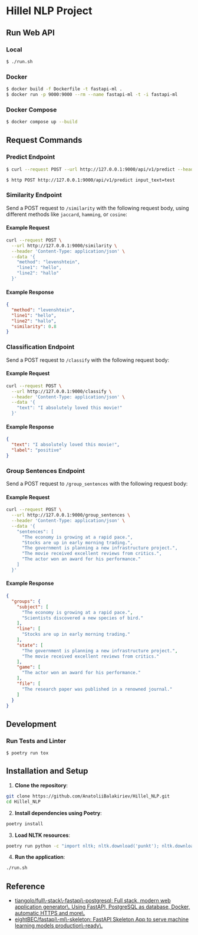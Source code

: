 # Hillel NLP Project

## Run Web API
### Local

```sh
$ ./run.sh
```

### Docker
```sh
$ docker build -f Dockerfile -t fastapi-ml .
$ docker run -p 9000:9000 --rm --name fastapi-ml -t -i fastapi-ml
```

### Docker Compose

```sh
$ docker compose up --build
```

## Request Commands

### Predict Endpoint

```sh 
$ curl --request POST --url http://127.0.0.1:9000/api/v1/predict --header 'Content-Type: application/json' --data '{"input_text": "test"}'
```

```sh
$ http POST http://127.0.0.1:9000/api/v1/predict input_text=test
```

### Similarity Endpoint

Send a POST request to `/similarity` with the following request body, using different methods like `jaccard`, `hamming`, or `cosine`:

#### Example Request

```sh
curl --request POST \
  --url http://127.0.0.1:9000/similarity \
  --header 'Content-Type: application/json' \
  --data '{
    "method": "levenshtein",
    "line1": "hello",
    "line2": "hallo"
  }'
```

#### Example Response

```json
{
  "method": "levenshtein",
  "line1": "hello",
  "line2": "hallo",
  "similarity": 0.8
}
```

### Classification Endpoint

Send a POST request to `/classify` with the following request body:

#### Example Request

```sh
curl --request POST \
  --url http://127.0.0.1:9000/classify \
  --header 'Content-Type: application/json' \
  --data '{
    "text": "I absolutely loved this movie!"
  }'
```

#### Example Response

```json
{
  "text": "I absolutely loved this movie!",
  "label": "positive"
}
```

### Group Sentences Endpoint

Send a POST request to `/group_sentences` with the following request body:

#### Example Request

```sh
curl --request POST \
  --url http://127.0.0.1:9000/group_sentences \
  --header 'Content-Type: application/json' \
  --data '{
    "sentences": [
      "The economy is growing at a rapid pace.",
      "Stocks are up in early morning trading.",
      "The government is planning a new infrastructure project.",
      "The movie received excellent reviews from critics.",
      "The actor won an award for his performance."
    ]
  }'
```

#### Example Response

```json
{
  "groups": {
    "subject": [
      "The economy is growing at a rapid pace.",
      "Scientists discovered a new species of bird."
    ],
    "line": [
      "Stocks are up in early morning trading."
    ],
    "state": [
      "The government is planning a new infrastructure project.",
      "The movie received excellent reviews from critics."
    ],
    "game": [
      "The actor won an award for his performance."
    ],
    "file": [
      "The research paper was published in a renowned journal."
    ]
  }
}
```

## Development
### Run Tests and Linter

```
$ poetry run tox
```

## Installation and Setup

1. **Clone the repository**:

```sh
git clone https://github.com/AnatoliiBalakiriev/Hillel_NLP.git
cd Hillel_NLP
```

2. **Install dependencies using Poetry**:

```sh
poetry install
```
3. **Load NLTK resources**:

```sh
poetry run python -c "import nltk; nltk.download('punkt'); nltk.download('stopwords'); nltk.download('wordnet')"
```

4. **Run the application**:

```sh
./run.sh
```

## Reference

- [tiangolo/full\\-stack\\-fastapi\\-postgresql: Full stack, modern web application generator\\. Using FastAPI, PostgreSQL as database, Docker, automatic HTTPS and more\\.](https://github.com/tiangolo/full-stack-fastapi-postgresql)
- [eightBEC/fastapi\\-ml\\-skeleton: FastAPI Skeleton App to serve machine learning models production\\-ready\\.](https://github.com/eightBEC/fastapi-ml-skeleton)
